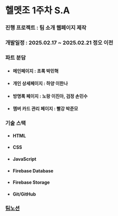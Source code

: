 # 헬멧조 1주차 S.A

### 진행 프로젝트 : 팀 소개 웹페이지 제작
### 개발일정 : 2025.02.17 ~ 2025.02.21 정오 이전
### 파트 분담
- #### 메인페이지  : 초록 박민혁
- #### 개인 상세페이지 : 하양 이한나
- #### 방명록 페이지 : 노랑 이진아, 검정 손민수
- #### 멤버 카드 관리 페이지 : 빨강 박준모
### 기술 스택
- #### HTML
- #### CSS
- #### JavaScript
- #### Firebase Database
- #### Firebase Storage
- #### Git/GitHub
### [팀노션](https://www.notion.so/teamsparta/31-19d2dc3ef51480d89c1df24a91ae8e55)